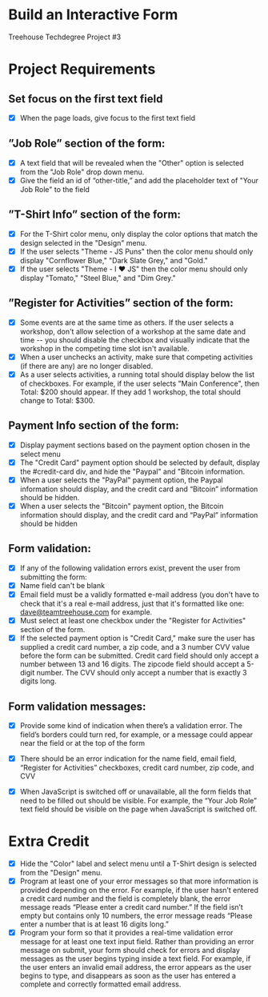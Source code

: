 # Build an Interactive Form
Treehouse Techdegree Project #3

Project Requirements
====================

## Set focus on the first text field
- [x] When the page loads, give focus to the first text field

## ”Job Role” section of the form:
- [x] A text field that will be revealed when the "Other" option is selected from the "Job Role" drop down menu.
- [x] Give the field an id of “other-title,” and add the placeholder text of "Your Job Role" to the field

## ”T-Shirt Info” section of the form:
- [x] For the T-Shirt color menu, only display the color options that match the design selected in the "Design" menu.
- [x] If the user selects "Theme - JS Puns" then the color menu should only display "Cornflower Blue," "Dark Slate Grey," and "Gold."
- [x] If the user selects "Theme - I ♥ JS" then the color menu should only display "Tomato," "Steel Blue," and "Dim Grey."

## ”Register for Activities” section of the form:
- [x] Some events are at the same time as others. If the user selects a workshop, don't allow selection of a workshop at the same date and time -- you should disable the checkbox and visually indicate that the workshop in the competing time slot isn't available.
- [x] When a user unchecks an activity, make sure that competing activities (if there are any) are no longer disabled.
- [x] As a user selects activities, a running total should display below the list of checkboxes. For example, if the user selects "Main Conference", then Total: $200 should appear. If they add 1 workshop, the total should change to Total: $300.

## Payment Info section of the form:
- [x] Display payment sections based on the payment option chosen in the select menu
- [x] The "Credit Card" payment option should be selected by default, display the #credit-card div, and hide the "Paypal" and "Bitcoin information.
- [x] When a user selects the "PayPal" payment option, the Paypal information should display, and the credit card and “Bitcoin” information should be hidden.
- [x] When a user selects the "Bitcoin" payment option, the Bitcoin information should display, and the credit card and “PayPal” information should be hidden

## Form validation:
- [x] If any of the following validation errors exist, prevent the user from submitting the form:
- [x] Name field can't be blank
- [x] Email field must be a validly formatted e-mail address (you don't have to check that it's a real e-mail address, just that it's formatted like one: dave@teamtreehouse.com for example.
- [x] Must select at least one checkbox under the "Register for Activities" section of the form.
- [x] If the selected payment option is "Credit Card," make sure the user has supplied a credit card number, a zip code, and a 3 number CVV value before the form can be submitted. Credit card field should only accept a number between 13 and 16 digits. The zipcode field should accept a 5-digit number. The CVV should only accept a number that is exactly 3 digits long.

## Form validation messages:
- [x] Provide some kind of indication when there’s a validation error. The field’s borders could turn red, for example, or a message could appear near the field or at the top of the form
- [x] There should be an error indication for the name field, email field, “Register for Activities” checkboxes, credit card number, zip code, and CVV


- [x] When JavaScript is switched off or unavailable, all the form fields that need to be filled out should be visible. For example, the “Your Job Role” text field should be visible on the page when JavaScript is switched off.


# Extra Credit
- [x] Hide the "Color" label and select menu until a T-Shirt design is selected from the "Design" menu.
- [x] Program at least one of your error messages so that more information is provided depending on the error. For example, if the user hasn’t entered a credit card number and the field is completely blank, the error message reads “Please enter a credit card number.” If the field isn’t empty but contains only 10 numbers, the error message reads “Please enter a number that is at least 16 digits long.”
- [x] Program your form so that it provides a real-time validation error message for at least one text input field. Rather than providing an error message on submit, your form should check for errors and display messages as the user begins typing inside a text field. For example, if the user enters an invalid email address, the error appears as the user begins to type, and disappears as soon as the user has entered a complete and correctly formatted email address.
